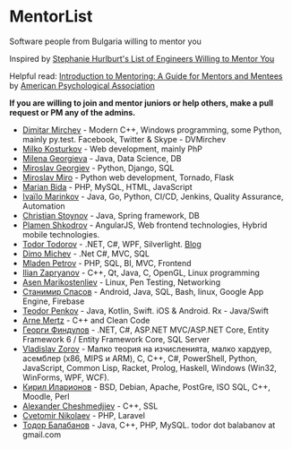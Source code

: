 # MentorList

Software people from Bulgaria willing to mentor you

Inspired by [Stephanie Hurlburt's List of Engineers Willing to Mentor You](http://stephaniehurlburt.com/blog/2016/11/14/list-of-engineers-willing-to-mentor-you)

Helpful read: [Introduction to Mentoring: A Guide for Mentors and Mentees](http://www.apa.org/education/grad/mentoring.aspx) by [American Psychological Association](http://www.apa.org/index.aspx)

**If you are willing to join and mentor juniors or help others, make a pull request or PM any of the admins.**

- [Dimitar Mirchev](https://www.linkedin.com/in/dimitar-mirchev-391b674/) - Modern C++, Windows programming, some Python, mainly py.test. Facebook, Twitter & Skype - DVMirchev
- [Milko Kosturkov](https://www.facebook.com/mkosturkov) - Web development, mainly PhP
- [Milena Georgieva](https://www.facebook.com/milena.georgieva.12139) - Java, Data Science, DB
- [Miroslav Georgiev](https://www.facebook.com/migush) - Python, Django, SQL
- [Miroslav Miro](https://www.facebook.com/emandem) -  Python web development, Tornado, Flask 
- [Marian Bida](https://www.linkedin.com/in/marianbida) - PHP, MySQL, HTML, JavaScript
- [Ivaïlo Marinkov](https://github.com/ivaivalous) - Java, Go, Python, CI/CD, Jenkins, Quality Assurance, Automation
- [Christian Stoynov](https://www.facebook.com/christian.stoynov) - Java, Spring framework, DB
- [Plamen Shkodrov](https://www.facebook.com/plamen.shkodrov) - AngularJS, Web frontend technologies, Hybrid mobile technologies.
- [Todor Todorov](https://github.com/totollygeek/) - .NET, C#, WPF, Silverlight. [Blog](http://www.todorov.bg)
- [Dimo Michev](https://www.facebook.com/profile.php?id=100004519305470) -  .Net C#, MVC, SQL
- [Mladen Petrov](https://www.facebook.com/bksi2) - PHP, SQL, BI, MVC, Frontend
- [Ilian Zapryanov](https://github.com/heatblazer) - C++, Qt, Java, C, OpenGL, Linux programming 
- [Asen Marikostenliev](https://www.facebook.com/asen.mmm) -  Linux, Pen Testing, Networking
- [Станимир Спасов](https://www.facebook.com/profile.php?id=100001474792994) - Android, Java, SQL, Bash, linux, Google App Engine, Firebase
- [Teodor Penkov](https://www.facebook.com/penkov.teodor) - Java, Kotlin, Swift. iOS & Android. Rx - Java/Swift
- [Arne Mertz](https://www.linkedin.com/in/arne-mertz-b87311b0/) - C++ and Clean Code
- [Георги Финдулов](https://www.facebook.com/georgi.findulov) - .NET, C#, ASP.NET MVC/ASP.NET Core, Entity Framework 6 / Entity Framework Core, SQL Server
- [Vladislav Zorov](https://www.facebook.com/psionski) - Малко теория на изчисленията, малко хардуер, асемблер (х86, MIPS и ARM), C, C++, C#, PowerShell, Python, JavaScript, Common Lisp, Racket, Prolog, Haskell, Windows (Win32, WinForms, WPF, WCF).
- [Кирил Иларионов](https://www.facebook.com/kiril.ilarionov) - BSD, Debian, Apache, PostGre, ISO SQL, C++, Moodle, Perl
- [Alexander Cheshmedjiev](https://www.linkedin.com/in/alexander-cheshmedjiev-b7022546/) - C++, SSL
- [Cvetomir Nikolaev](https://www.facebook.com/cvetomir.goranov.98) - PHP, Laravel
- [Тодор Балабанов](https://github.com/TodorBalabanov) - Java, C++, PHP, MySQL. todor dot balabanov at gmail.com
